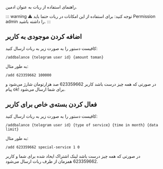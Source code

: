 راهنمای استفاده از ربات به عنوان ادمین.

::: warning ⚠️ توجه کنید:
برای استفاده از این امکانات در ربات حتما باید Permission admin را داشته باشید.
:::

## اضافه کردن موجودی به کاربر

کافیست دستور را به صورت زیر به ربات ارسال کنید:

```
/addbalance {telegram user id} {amount toman}
```

به طور مثال:

```
/add 623359662 100000
```

در صورتی که همه چیز درست باشد کاربر 623359662 صد هزارتومان شارژ می‌شود و پیام ok! برای شما ارسال می‌شود.

## فعال کردن بسته‌ی خاص برای کاربر

کافیست دستور را به صورت زیر به ربات ارسال کنید:

```
/addbalance {telegram user id} {type of service} {time in month} {data limit}
```

به طور مثال:

```
/add 623359662 special-service 1 0
```

در صورتی که همه چیز درست باشد لینک اشتراک ایحاد شده برای شما و کاربر 623359662 همزمان از طرف ربات ارسال می‌شود.